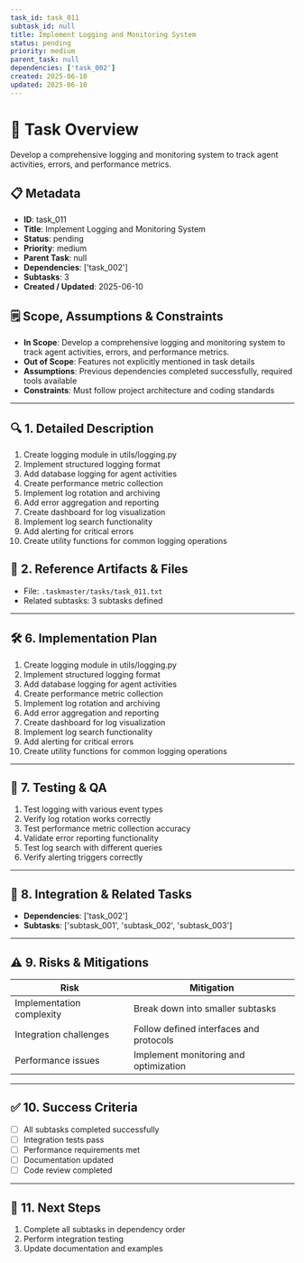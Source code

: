 ```yaml
---
task_id: task_011
subtask_id: null
title: Implement Logging and Monitoring System
status: pending
priority: medium
parent_task: null
dependencies: ['task_002']
created: 2025-06-10
updated: 2025-06-10
---
```


# 🎯 Task Overview
Develop a comprehensive logging and monitoring system to track agent activities, errors, and performance metrics.

## 📋 Metadata
- **ID**: task_011
- **Title**: Implement Logging and Monitoring System
- **Status**: pending
- **Priority**: medium
- **Parent Task**: null
- **Dependencies**: ['task_002']
- **Subtasks**: 3
- **Created / Updated**: 2025-06-10

## 🗒️ Scope, Assumptions & Constraints
- **In Scope**: Develop a comprehensive logging and monitoring system to track agent activities, errors, and performance metrics.
- **Out of Scope**: Features not explicitly mentioned in task details
- **Assumptions**: Previous dependencies completed successfully, required tools available
- **Constraints**: Must follow project architecture and coding standards

---

## 🔍 1. Detailed Description
1. Create logging module in utils/logging.py
2. Implement structured logging format
3. Add database logging for agent activities
4. Create performance metric collection
5. Implement log rotation and archiving
6. Add error aggregation and reporting
7. Create dashboard for log visualization
8. Implement log search functionality
9. Add alerting for critical errors
10. Create utility functions for common logging operations

## 📁 2. Reference Artifacts & Files
- File: `.taskmaster/tasks/task_011.txt`
- Related subtasks: 3 subtasks defined

---

## 🛠️ 6. Implementation Plan
1. Create logging module in utils/logging.py
2. Implement structured logging format
3. Add database logging for agent activities
4. Create performance metric collection
5. Implement log rotation and archiving
6. Add error aggregation and reporting
7. Create dashboard for log visualization
8. Implement log search functionality
9. Add alerting for critical errors
10. Create utility functions for common logging operations

---

## 🧪 7. Testing & QA
1. Test logging with various event types
2. Verify log rotation works correctly
3. Test performance metric collection accuracy
4. Validate error reporting functionality
5. Test log search with different queries
6. Verify alerting triggers correctly

---

## 🔗 8. Integration & Related Tasks
- **Dependencies**: ['task_002']
- **Subtasks**: ['subtask_001', 'subtask_002', 'subtask_003']

---

## ⚠️ 9. Risks & Mitigations
| Risk | Mitigation |
|------|------------|
| Implementation complexity | Break down into smaller subtasks |
| Integration challenges | Follow defined interfaces and protocols |
| Performance issues | Implement monitoring and optimization |

---

## ✅ 10. Success Criteria
- [ ] All subtasks completed successfully
- [ ] Integration tests pass
- [ ] Performance requirements met
- [ ] Documentation updated
- [ ] Code review completed

---

## 🚀 11. Next Steps
1. Complete all subtasks in dependency order
2. Perform integration testing
3. Update documentation and examples
